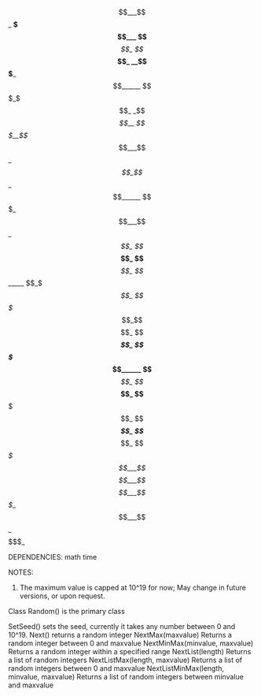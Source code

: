 $$___$$_ __$$$___ $$___$$_ $$___$$_ __$$$___ $$______
$$$_$$$_ _$$_$$__ $$$__$$_ $$___$$_ _$$_$$__ $$______
$$$$$$$_ $$___$$_ $$$$_$$_ $$___$$_ $$___$$_ $$______
$$_$_$$_ $$$$$$$_ $$_$$$$_ $$___$$_ $$$$$$$_ $$______
$$___$$_ $$___$$_ $$__$$$_ $$___$$_ $$___$$_ $$____$_
$$___$$_ $$___$$_ $$___$$_ _$$$$$__ $$___$$_ $$$$$$$_

DEPENDENCIES:
  math
  time
  
NOTES:
  1. The maximum value is capped at 10^19 for now; May change in future versions, or upon request.

Class Random() is the primary class

SetSeed() sets the seed, currently it takes any number between 0 and 10^19.
Next() returns a random integer
NextMax(maxvalue) Returns a random integer between 0 and maxvalue
NextMinMax(minvalue, maxvalue) Returns a random integer within a specified range
NextList(length) Returns a list of random integers
NextListMax(length, maxvalue) Returns a list of random integers between 0 and maxvalue
NextListMinMax(length, minvalue, maxvalue) Returns a list of random integers between minvalue and maxvalue
